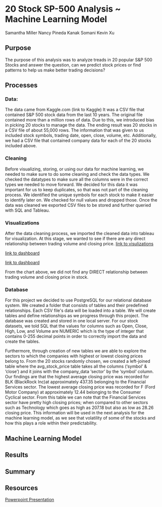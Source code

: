 # 20 Stock SP-500 Analysis ~ Machine Learning Model

Samantha Miller 
Nancy Pineda
Kanak Somani
Kevin Xu

## Purpose
The purpose of this analysis was to analyze treads in 20 popular S&P 500 Stocks and answer the question, can we predict stock prices or find patterns to help us make better trading decisions?

## Processes

### Data:
The data came from Kaggle.com (link to Kaggle)
It was a CSV file that contained S&P 500 stock data from the last 10 years. The original file contained more than a million rows of data. Due to this, we introduced bias in picking 20 stocks to manage the data. 
The ending result was 20 stocks in a CSV file of about 55,000 rows. The information that was given to us included stock symbols, trading date, open, close, volume, etc.
Additionally, we had a CSV file that contained company data for each of the 20 stocks included above.

### Cleaning

Before visualizing, storing, or using our data for machine learning, we needed to make sure to do some cleaning and check the data types. 
We checked the datatypes to make sure all the columns were in the correct types we needed to move forward. We decided for this data it was important for us to keep duplicates, so that was not part of the cleaning process.
We identified the unique symbols for each stock to make it easier to identify later on. We checked for null values and dropped those. Once the data was cleaned we exported CSV files to be stored and further queried with SQL and Tableau. 

### Visualizations
After the data cleaning process, we imported the cleaned data into tableau for visualization. 
At this stage, we wanted to see if there are any direct relationship between trading volume and closing price.
[link to visulizations](https://public.tableau.com/app/profile/zixuan.xu)

[link to dashboard](https://public.tableau.com/views/Dashboard_16747067831160/Dashboard1?:language=en-GB&publish=yes&:display_count=n&:origin=viz_share_link)

[link to dashboard](https://public.tableau.com/views/Dashboard2_16751379538680/Dashboard2?:language=en-US&:display_count=n&:origin=viz_share_link)

From the chart above, we did not find any DIRECT relationship between trading volume and closing price in stock.

### Database

For this project we decided to use PostgreSQL for our relational database system. We created a folder that consists of tables and their predefined relationships. 
Each CSV file's data will be loaded into a table. We will create tables and define relationships as we progress through this project. The database was created and stored in one local server.
For our stock datasets, we told SQL that the values for columns such as Open, Close, High, Low, and Volume are NUMERIC which is the type of integer that contains 0-255 decimal points in order to correctly import the data and create the tables.

Furthermore, through creation of new tables we are able to explore the sectors to which the companies with highest or lowest closing prices belong to. From the 20 stocks randomly chosen, we created a left-joined table where the avg_stock_price table takes all the columns (‘symbol’ & ‘close’) and it joins with the company_data ‘sector’  by the ‘symbol’ column. Our findings are that the highest average closing price was recorded for BLK (BlackRock Inc)at approximately 437.35 belonging to the Financial Services sector. The lowest average closing price was recorded for  F (Ford Motor Company) at  approximately 12.44 belonging to the Consumer Cyclical sector. From this table we can note that the Financial Services sector have pretty high closing prices; when compared to other sectors such as Technology which goes as high as 207.18 but also as low as 28.26 closing price. This information will be used in the next analysis for the machine learning model, as we see that volatility of some of the stocks and how this plays a role within their predictability.

## Machine Learning Model

## Results

## Summary

## Resources

[Powerpoint Presentation](https://docs.google.com/presentation/d/11K56YoS6SCqYIbejt64Zi2piEE9Fm_RQcmFz4qk4gsA/edit?usp=sharing)
